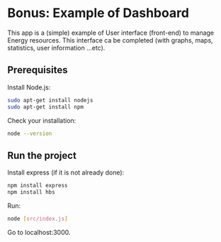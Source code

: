 # Bonus: Example of Dashboard

This app is a (simple) example of User interface (front-end) to manage Energy resources. This interface ca be completed (with graphs, maps, statistics, user information ...etc).

## Prerequisites
Install  Node.js:
```bash
sudo apt-get install nodejs
sudo apt-get install npm
```

Check your installation:
```bash
node --version
```

## Run the project
Install express (if it is not already done):
```bash
npm install express
npm install hbs
```

Run:
```bash
node [src/index.js]
```
Go to localhost:3000.

